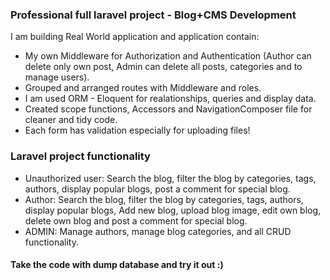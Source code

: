 ### Professional full laravel project - Blog+CMS Development
I am building Real World application and application contain:
- My own Middleware for Authorization and Authentication
(Author can delete only own post, Admin can delete all posts, categories and to manage users).
- Grouped and arranged routes with Middleware and roles.
- I am used ORM - Eloquent for realationships, queries and display data.
- Created scope functions, Accessors and NavigationComposer file for cleaner and tidy code.
- Each form has validation especially for uploading files!
### Laravel project functionality
* Unauthorized user: Search the blog, filter the blog by categories, tags, authors, display popular blogs, post a comment for special blog.
* Author: Search the blog, filter the blog by categories, tags, authors, display popular blogs, Add new blog, upload blog image, edit own blog, delete own blog and post a comment for special blog.
* ADMIN: Manage authors, manage blog categories, and all CRUD functionality.
#### Take the code with dump database and try it out :)

